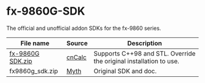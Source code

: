 # fx-9860G-SDK
The official and unofficial addon SDKs for the fx-9860 series.

| File name | Source | Description |
|---|---|---|
|[fx-9860G SDK.zip](https://github.com/MicroCBer/fx-9860G-SDK/blob/main/fx-9860G%20SDK.zip)|[cnCalc](https://www.cncalc.org/thread-12566-1-1.html)| Supports C++98 and STL. Override the original installation to use. |
|fx9860g_sdk.zip|[Myth](https://myth.cx/)|Original SDK and doc.|
